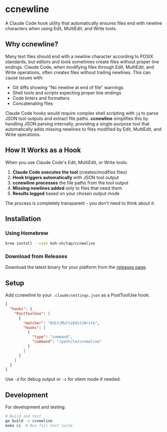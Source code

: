 # ccnewline

A Claude Code hook utility that automatically ensures files end with newline characters when using Edit, MultiEdit, and Write tools.

## Why ccnewline?

Many text files should end with a newline character according to POSIX standards, but editors and tools sometimes create files without proper line endings. Claude Code, when modifying files through Edit, MultiEdit, and Write operations, often creates files without trailing newlines. This can cause issues with:

- Git diffs showing "No newline at end of file" warnings
- Shell tools and scripts expecting proper line endings
- Code linters and formatters
- Concatenating files

Claude Code hooks would require complex shell scripting with `jq` to parse JSON tool outputs and extract file paths. **ccnewline** simplifies this by handling JSON parsing internally, providing a single-purpose tool that automatically adds missing newlines to files modified by Edit, MultiEdit, and Write operations.

## How It Works as a Hook

When you use Claude Code's Edit, MultiEdit, or Write tools:

1. **Claude Code executes the tool** (creates/modifies files)
2. **Hook triggers automatically** with JSON tool output
3. **ccnewline processes** the file paths from the tool output
4. **Missing newlines added** only to files that need them
5. **Results logged** based on your chosen output mode

The process is completely transparent - you don't need to think about it.

## Installation

### Using Homebrew

```bash
brew install --cask koh-sh/tap/ccnewline
```

### Download from Releases

Download the latest binary for your platform from the [releases page](https://github.com/koh-sh/ccnewline/releases).

## Setup

Add ccnewline to your `.claude/settings.json` as a PostToolUse hook:

```json
{
  "hooks": {
    "PostToolUse": [
      {
        "matcher": "Edit|MultiEdit|Write",
        "hooks": [
          {
            "type": "command",
            "command": "/path/to/ccnewline"
          }
        ]
      }
    ]
  }
}
```

Use `-d` for debug output or `-s` for silent mode if needed.

## Development

For development and testing:

```bash
# Build and test
go build -o ccnewline
make ci  # Run full test suite
```

